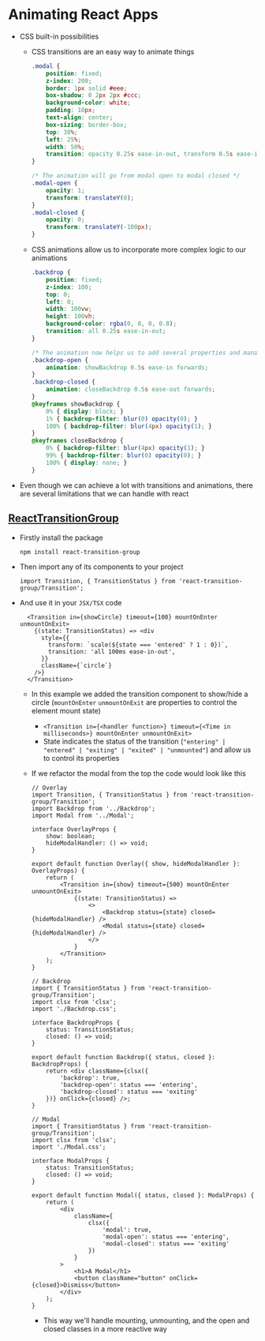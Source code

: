# Animating React Apps

-   CSS built-in possibilities

    -   CSS transitions are an easy way to animate things

        ```CSS
        .modal {
            position: fixed;
            z-index: 200;
            border: 1px solid #eee;
            box-shadow: 0 2px 2px #ccc;
            background-color: white;
            padding: 10px;
            text-align: center;
            box-sizing: border-box;
            top: 30%;
            left: 25%;
            width: 50%;
            transition: opacity 0.25s ease-in-out, transform 0.5s ease-in-out; /* Animates the opacity and translation*/
        }

        /* The animation will go from modal open to modal closed */
        .modal-open {
            opacity: 1;
            transform: translateY(0);
        }
        .modal-closed {
            opacity: 0;
            transform: translateY(-100px);
        }
        ```

    -   CSS animations allow us to incorporate more complex logic to our animations

        ```CSS
        .backdrop {
            position: fixed;
            z-index: 100;
            top: 0;
            left: 0;
            width: 100vw;
            height: 100vh;
            background-color: rgba(0, 0, 0, 0.8);
            transition: all 0.25s ease-in-out;
        }

        /* The animation now helps us to add several properties and manage the display state */
        .backdrop-open {
            animation: showBackdrop 0.5s ease-in forwards;
        }
        .backdrop-closed {
            animation: closeBackdrop 0.5s ease-out forwards;
        }
        @keyframes showBackdrop {
            0% { display: block; }
            1% { backdrop-filter: blur(0) opacity(0); }
            100% { backdrop-filter: blur(4px) opacity(1); }
        }
        @keyframes closeBackdrop {
            0% { backdrop-filter: blur(4px) opacity(1); }
            99% { backdrop-filter: blur(0) opacity(0); }
            100% { display: none; }
        }
        ```

-   Even though we can achieve a lot with transitions and animations, there are several limitations that we can handle with react

## [ReactTransitionGroup](https://reactcommunity.org/react-transition-group/)

-   Firstly install the package

    ```SHELL
    npm install react-transition-group
    ```

-   Then import any of its components to your project

    ```TSX
    import Transition, { TransitionStatus } from 'react-transition-group/Transition';
    ```

-   And use it in your `JSX/TSX` code

    ```TSX
      <Transition in={showCircle} timeout={100} mountOnEnter unmountOnExit>
        {(state: TransitionStatus) => <div
          style={{
            transform: `scale(${state === 'entered' ? 1 : 0})`,
            transition: 'all 100ms ease-in-out',
          }}
          className={`circle`}
        />}
      </Transition>
    ```

    -   In this example we added the transition component to show/hide a circle (`mountOnEnter` `unmountOnExit` are properties to control the element mount state)
        -   `<Transition in={<handler function>} timeout={<Time in milliseconds>} mountOnEnter unmountOnExit>`
        -   State indicates the status of the transition (`"entering" | "entered" | "exiting" | "exited" | "unmounted"`) and allow us to control its properties
    -   If we refactor the modal from the top the code would look like this

        ```TSX
        // Overlay
        import Transition, { TransitionStatus } from 'react-transition-group/Transition';
        import Backdrop from '../Backdrop';
        import Modal from '../Modal';

        interface OverlayProps {
            show: boolean;
            hideModalHandler: () => void;
        }

        export default function Overlay({ show, hideModalHandler }: OverlayProps) {
            return (
                <Transition in={show} timeout={500} mountOnEnter unmountOnExit>
                    {(state: TransitionStatus) =>
                        <>
                            <Backdrop status={state} closed={hideModalHandler} />
                            <Modal status={state} closed={hideModalHandler} />
                        </>
                    }
                </Transition>
            );
        }
        ```

        ```TSX
        // Backdrop
        import { TransitionStatus } from 'react-transition-group/Transition';
        import clsx from 'clsx';
        import './Backdrop.css';

        interface BackdropProps {
            status: TransitionStatus;
            closed: () => void;
        }

        export default function Backdrop({ status, closed }: BackdropProps) {
            return <div className={clsx({
                'backdrop': true,
                'backdrop-open': status === 'entering',
                'backdrop-closed': status === 'exiting'
            })} onClick={closed} />;
        }
        ```

        ```TSX
        // Modal
        import { TransitionStatus } from 'react-transition-group/Transition';
        import clsx from 'clsx';
        import './Modal.css';

        interface ModalProps {
            status: TransitionStatus;
            closed: () => void;
        }

        export default function Modal({ status, closed }: ModalProps) {
            return (
                <div
                    className={
                        clsx({
                            'modal': true,
                            'modal-open': status === 'entering',
                            'modal-closed': status === 'exiting'
                        })
                    }
                >
                    <h1>A Modal</h1>
                    <button className="button" onClick={closed}>Dismiss</button>
                </div>
            );
        }
        ```

        -   This way we'll handle mounting, unmounting, and the open and closed classes in a more reactive way
